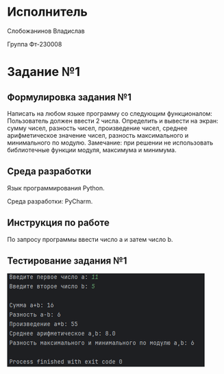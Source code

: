 # Исполнитель

Слобожанинов Владислав

Группа Фт-230008

# Задание №1

## Формулировка задания №1

Написать на любом языке программу со следующим функционалом: Пользователь должен ввести 2 числа. Определить и вывести на экран: cумму чисел, разность чисел, произведение чисел, среднее арифметическое значение чисел, разность максимального и минимального по модулю.
Замечание: при решении не использовать библиотечные функции модуля, максимума и минимума.

## Среда разработки

Язык программирования Python.

Среда разработки: PyCharm.

## Инструкция по работе

По запросу программы ввести число a и затем число b.

## Тестирование задания №1

![](11.png)
